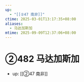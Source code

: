 ```yaml
---
up:
  - "[[②47 南非]]"
ctime: 2025-03-01T13:17:35+08:00
aliases:
  - 马达加斯加
mtime: 2025-09-09T12:37:06+08:00
---
```


# ②482 马达加斯加

- up: [[②47 南非]]
